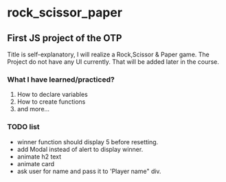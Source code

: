 # rock_scissor_paper

## First JS project of the OTP

Title is self-explanatory, I will realize a Rock,Scissor & Paper game.
The Project do not have any UI currently.
That will be added later in the course.

### What I have learned/practiced?

1. How to declare variables
2. How to create functions
3. and more...

### TODO list

- winner function should display 5 before resetting.
- add Modal instead of alert to display winner.
- animate h2 text
- animate card
- ask user for name and pass it to 'Player name" div.